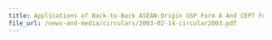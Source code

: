 ```yaml
---
title: Applications of Back-to-Back ASEAN-Origin GSP Form A And CEPT Form D
file_url: /news-and-media/circulars/2003-02-14-circular2003.pdf
---
```

